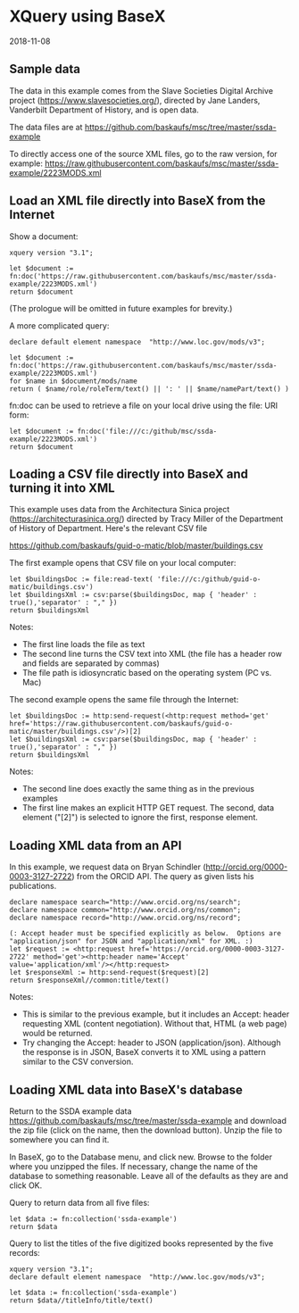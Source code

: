 # XQuery using BaseX
2018-11-08

## Sample data

The data in this example comes from the Slave Societies Digital Archive project (https://www.slavesocieties.org/), directed by Jane Landers, Vanderbilt Department of History, and is open data.

The data files are at https://github.com/baskaufs/msc/tree/master/ssda-example

To directly access one of the source XML files, go to the raw version, for example:  https://raw.githubusercontent.com/baskaufs/msc/master/ssda-example/2223MODS.xml

## Load an XML file directly into BaseX from the Internet

Show a document:
```
xquery version "3.1";

let $document := fn:doc('https://raw.githubusercontent.com/baskaufs/msc/master/ssda-example/2223MODS.xml')
return $document
```

(The prologue will be omitted in future examples for brevity.)

A more complicated query:
```
declare default element namespace  "http://www.loc.gov/mods/v3";

let $document := fn:doc('https://raw.githubusercontent.com/baskaufs/msc/master/ssda-example/2223MODS.xml')
for $name in $document/mods/name
return ( $name/role/roleTerm/text() || ': ' || $name/namePart/text() )
```

fn:doc can be used to retrieve a file on your local drive using the file: URI form:
```
let $document := fn:doc('file:///c:/github/msc/ssda-example/2223MODS.xml')
return $document
```

## Loading a CSV file directly into BaseX and turning it into XML

This example uses data from the Architectura Sinica project (https://architecturasinica.org/) directed by Tracy Miller of the Department of History of Department.  Here's the relevant CSV file

https://github.com/baskaufs/guid-o-matic/blob/master/buildings.csv

The first example opens that CSV file on your local computer:
```
let $buildingsDoc := file:read-text( 'file:///c:/github/guid-o-matic/buildings.csv')
let $buildingsXml := csv:parse($buildingsDoc, map { 'header' : true(),'separator' : "," })
return $buildingsXml
```
Notes:

- The first line loads the file as text
- The second line turns the CSV text into XML (the file has a header row and fields are separated by commas)
- The file path is idiosyncratic based on the operating system (PC vs. Mac)


The second example opens the same file through the Internet:
```
let $buildingsDoc := http:send-request(<http:request method='get' href='https://raw.githubusercontent.com/baskaufs/guid-o-matic/master/buildings.csv'/>)[2]
let $buildingsXml := csv:parse($buildingsDoc, map { 'header' : true(),'separator' : "," })
return $buildingsXml
```
Notes:

- The second line does exactly the same thing as in the previous examples
- The first line makes an explicit HTTP GET request.  The second, data element ("[2]") is selected to ignore the first, response element.

## Loading XML data from an API

In this example, we request data on Bryan Schindler (http://orcid.org/0000-0003-3127-2722) from the ORCID API.  The query as given lists his publications.

```
declare namespace search="http://www.orcid.org/ns/search";
declare namespace common="http://www.orcid.org/ns/common";
declare namespace record="http://www.orcid.org/ns/record";

(: Accept header must be specified explicitly as below.  Options are "application/json" for JSON and "application/xml" for XML. :)
let $request := <http:request href='https://orcid.org/0000-0003-3127-2722' method='get'><http:header name='Accept' value='application/xml'/></http:request>
let $responseXml := http:send-request($request)[2]
return $responseXml//common:title/text()
```
Notes:

- This is similar to the previous example, but it includes an Accept: header requesting XML (content negotiation).  Without that, HTML (a web page) would be returned.
- Try changing the Accept: header to JSON (application/json).  Although the response is in JSON, BaseX converts it to XML using a pattern similar to the CSV conversion.

## Loading XML data into BaseX's database

Return to the SSDA example data https://github.com/baskaufs/msc/tree/master/ssda-example and download the zip file (click on the name, then the download button).  Unzip the file to somewhere you can find it.

In BaseX, go to the Database menu, and click new.  Browse to the folder where you unzipped the files.  If necessary, change the name of the database to something reasonable.  Leave all of the defaults as they are and click OK.

Query to return data from all five files:

```
let $data := fn:collection('ssda-example')
return $data
```

Query to list the titles of the five digitized books represented by the five records:
```
xquery version "3.1";
declare default element namespace  "http://www.loc.gov/mods/v3";

let $data := fn:collection('ssda-example')
return $data//titleInfo/title/text()
```

